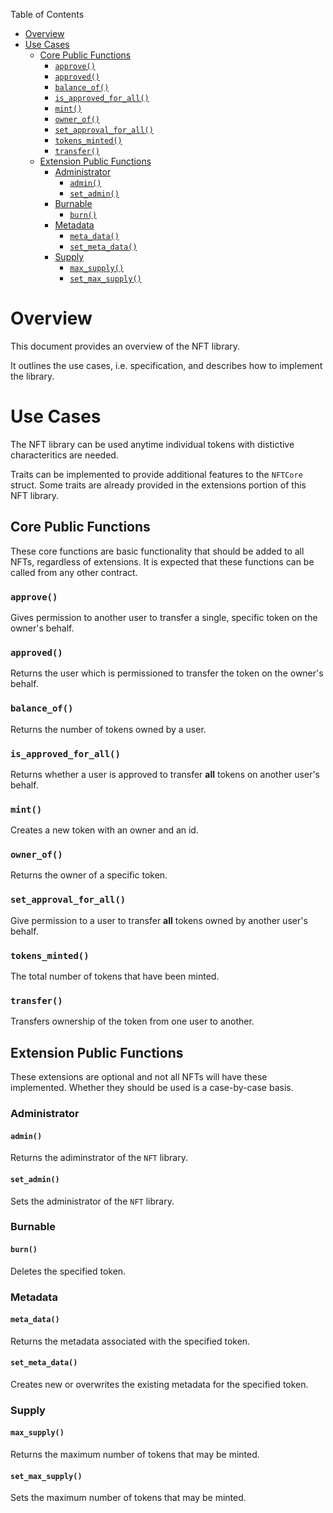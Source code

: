 Table of Contents
- [Overview](#overview)
- [Use Cases](#use-cases)
    - [Core Public Functions](#core-public-functions)
        - [`approve()`](#approve)
        - [`approved()`](#approved)
        - [`balance_of()`](#balance_of)
        - [`is_approved_for_all()`](#is-approved-for-all)
        - [`mint()`](#mint)
        - [`owner_of()`](#owner-of)
        - [`set_approval_for_all()`](#set_approval-for-all)
        - [`tokens_minted()`](#tokens-minted)
        - [`transfer()`](#transfer)
    - [Extension Public Functions](#extension-public-functions)
        - [Administrator](#administrator)
            - [`admin()`](#admin)
            - [`set_admin()`](#set-admin)
        - [Burnable](#burnable)
            - [`burn()`](#burn)
        - [Metadata](#metadata)
            - [`meta_data()`](#meta-data)
            - [`set_meta_data()`](#set-meta-data)
        - [Supply](#supply)
            - [`max_supply()`](#max-supply)
            - [`set_max_supply()`](#set-max-supply)

# Overview

This document provides an overview of the NFT library.

It outlines the use cases, i.e. specification, and describes how to implement the library.

# Use Cases

The NFT library can be used anytime individual tokens with distictive characteritics are needed. 

Traits can be implemented to provide additional features to the `NFTCore` struct. Some traits are already provided in the extensions portion of this NFT library.

## Core Public Functions

These core functions are basic functionality that should be added to all NFTs, regardless of extensions. It is expected that these functions can be called from any other contract. 

### `approve()`

Gives permission to another user to transfer a single, specific token on the owner's behalf. 

### `approved()`

Returns the user which is permissioned to transfer the token on the owner's behalf.

### `balance_of()`

Returns the number of tokens owned by a user.

### `is_approved_for_all()`

Returns whether a user is approved to transfer **all** tokens on another user's behalf.

### `mint()`

Creates a new token with an owner and an id.

### `owner_of()`

Returns the owner of a specific token.

### `set_approval_for_all()`

Give permission to a user to transfer **all** tokens owned by another user's behalf.

### `tokens_minted()`

The total number of tokens that have been minted.

### `transfer()`

Transfers ownership of the token from one user to another.

## Extension Public Functions

These extensions are optional and not all NFTs will have these implemented. Whether they should be used is a case-by-case basis.

### Administrator

#### `admin()`

Returns the adiminstrator of the `NFT` library.

#### `set_admin()`

Sets the administrator of the `NFT` library.

### Burnable

#### `burn()`

Deletes the specified token.

### Metadata

#### `meta_data()`

Returns the metadata associated with the specified token.

#### `set_meta_data()`

Creates new or overwrites the existing metadata for the specified token.

### Supply

#### `max_supply()`

Returns the maximum number of tokens that may be minted.

#### `set_max_supply()`

Sets the maximum number of tokens that may be minted.
